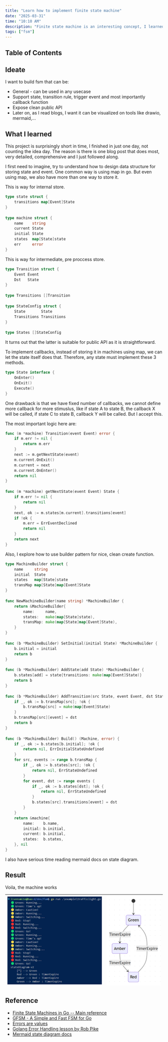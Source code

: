 ```yaml
---
title: "Learn how to implement finite state machine"
date: "2025-03-31"
time: "10:10 AM"
description: "Finite state machine is an interesting concept, I learned long ago but only in theory. Now I have chance to actually explore how it can be implemented."
tags: ["fsm"]
---
```


## Table of Contents

## Ideate

I want to build fsm that can be:

-   General - can be used in any usecase
-   Support state, transition rule, trigger event and most importantly callback function
-   Expose clean public API
-   Later on, as I read blogs, I want it can be visualized on tools like drawio, mermaid,...

## What I learned

This project is surprisingly short in time, I finished in just one day, not counting the idea day. The reason is there is one blog post that does most, very detailed, comprehensive and I just followed along.

I first need to imagine, try to understand how to design data structure for storing state and event. One common way is using map in go. But even using map, we also have more than one way to store it.

This is way for internal store.

```go
type state struct {
	transitions map[Event]State
}

type machine struct {
	name    string
	current State
	initial State
	states  map[State]state
	err     error
}
```

This is way for intermediate, pre proccess store.

```go
type Transition struct {
	Event Event
	Dst   State
}

type Transitions []Transition

type StateConfig struct {
	State       State
	Transitions Transitions
}

type States []StateConfig
```

It turns out that the latter is suitable for public API as it is straightforward.

To implement callbacks, instead of storing it in machines using map, we can let the state itself does that. Therefore, any state must implement these 3 methods.

```go
type State interface {
	OnEnter()
	OnExit()
	Execute()
}
```

One drawback is that we have fixed number of callbacks, we cannot define more callback for more stimuslus, like if state A to state B, the callback X will be called, if state C to state B, callback Y will be called. But I accept this.

The most important logic here are:

```go
func (m *machine) Transition(event Event) error {
	if m.err != nil {
		return m.err
	}
	next := m.getNextState(event)
	m.current.OnExit()
	m.current = next
	m.current.OnEnter()
	return nil
}

func (m *machine) getNextState(event Event) State {
	if m.err != nil {
		return nil
	}
	next, ok := m.states[m.current].transitions[event]
	if !ok {
		m.err = ErrEventDeclined
		return nil
	}
	return next
}
```

Also, I explore how to use builder pattern for nice, clean create function.

```go
type MachineBuilder struct {
	name     string
	initial  State
	states   map[State]state
	transMap map[State]map[Event]State
}

func NewMachineBuilder(name string) *MachineBuilder {
	return &MachineBuilder{
		name:     name,
		states:   make(map[State]state),
		transMap: make(map[State]map[Event]State),
	}
}

func (b *MachineBuilder) SetInitial(initial State) *MachineBuilder {
	b.initial = initial
	return b
}

func (b *MachineBuilder) AddState(add State) *MachineBuilder {
	b.states[add] = state{transitions: make(map[Event]State)}
	return b
}

func (b *MachineBuilder) AddTransition(src State, event Event, dst State) *MachineBuilder {
	if _, ok := b.transMap[src]; !ok {
		b.transMap[src] = make(map[Event]State)
	}
	b.transMap[src][event] = dst
	return b
}

func (b *MachineBuilder) Build() (Machine, error) {
	if _, ok := b.states[b.initial]; !ok {
		return nil, ErrInitialStateUndefined
	}
	for src, events := range b.transMap {
		if _, ok := b.states[src]; !ok {
			return nil, ErrStateUndefined
		}
		for event, dst := range events {
			if _, ok := b.states[dst]; !ok {
				return nil, ErrStateUndefined
			}
			b.states[src].transitions[event] = dst
		}
	}
	return &machine{
		name:    b.name,
		initial: b.initial,
		current: b.initial,
		states:  b.states,
	}, nil
}
```

I also have serious time reading mermaid docs on state diagram.

## Result

Voila, the machine works

| ![Machine works](../../assets/writings/fsm-flow.png) | ![Mermaid visualize](../../assets/writings/fsm-mermaid.png) |
| ---------------------------------------------------- | ----------------------------------------------------------- |

## Reference

-   [Finite State Machines in Go -- Main reference](https://sebinbabu.com/posts/finite-state-machines-in-go/)
-   [GFSM - A Simple and Fast FSM for Go](https://sysdev.me/gfsm-a-simple-and-fast-fsm-for-go/)
-   [Errors are values](https://go.dev/blog/errors-are-values)
-   [Golang Error Handling lesson by Rob Pike](https://jxck.hatenablog.com/entry/golang-error-handling-lesson-by-rob-pike)
-   [Mermaid state diagram docs](https://mermaid.js.org/syntax/stateDiagram.html)
